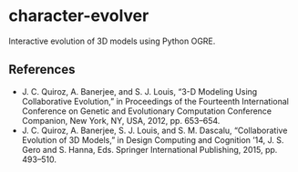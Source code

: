 # character-evolver
Interactive evolution of 3D models using Python OGRE. 

## References
* J. C. Quiroz, A. Banerjee, and S. J. Louis, 
“3-D Modeling Using Collaborative Evolution,” 
in Proceedings of the Fourteenth International Conference on Genetic and Evolutionary Computation Conference Companion, 
New York, NY, USA, 2012, pp. 653–654.
* J. C. Quiroz, A. Banerjee, S. J. Louis, and S. M. Dascalu, “Collaborative Evolution of 3D Models,” 
in Design Computing and Cognition ’14, J. S. Gero and S. Hanna, Eds. 
Springer International Publishing, 2015, pp. 493–510.
